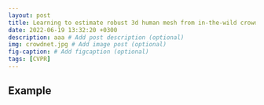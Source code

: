 ```yaml
---
layout: post
title: Learning to estimate robust 3d human mesh from in-the-wild crowded scenes. CVPR, 2022.
date: 2022-06-19 13:32:20 +0300
description: aaa # Add post description (optional)
img: crowdnet.jpg # Add image post (optional)
fig-caption: # Add figcaption (optional)
tags: [CVPR]
---
```

## Example
